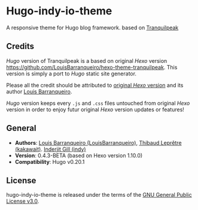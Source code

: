 # Hugo-indy-io-theme

A responsive theme for Hugo blog framework. based on [Tranquilpeak](https://github.com/kakawait/hugo-tranquilpeak-theme)

## Credits

*Hugo* version of Tranquilpeak is a based on original *Hexo* version https://github.com/LouisBarranqueiro/hexo-theme-tranquilpeak. This version is simply a port to *Hugo* static site generator.

Please all the credit should be attributed to [original *Hexo* version](https://github.com/LouisBarranqueiro/hexo-theme-tranquilpeak) and its author [Louis Barranqueiro](https://github.com/LouisBarranqueiro).

*Hugo* version keeps every `.js` and `.css` files untouched from original *Hexo* version in order to enjoy futur original *Hexo* version updates or features!

## General

- **Authors**: [Louis Barranqueiro (LouisBarranqueiro)](https://github.com/LouisBarranqueiro), [Thibaud Leprêtre (kakawait)](https://github.com/kakawait). [Inderjit Gill (indy)](https://github.com/indy)
- **Version**: 0.4.3-BETA (based on Hexo version 1.10.0)
- **Compatibility**: Hugo v0.20.1

## License

hugo-indy-io-theme is released under the terms of the [GNU General Public License v3.0](https://github.com/indy/hugo-indy-io-theme/blob/master/LICENSE).
